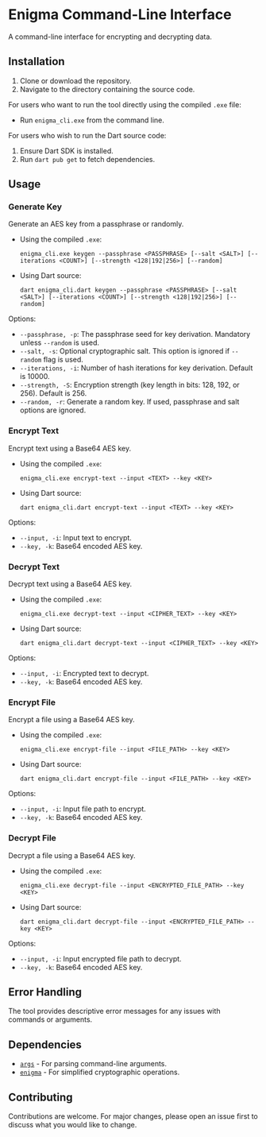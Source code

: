 # Enigma Command-Line Interface

A command-line interface for encrypting and decrypting data.

## Installation

1. Clone or download the repository.
2. Navigate to the directory containing the source code.

For users who want to run the tool directly using the compiled `.exe` file:

- Run `enigma_cli.exe` from the command line.

For users who wish to run the Dart source code:

1. Ensure Dart SDK is installed.
2. Run `dart pub get` to fetch dependencies.

## Usage

### Generate Key

Generate an AES key from a passphrase or randomly.

- Using the compiled `.exe`:
  ```
  enigma_cli.exe keygen --passphrase <PASSPHRASE> [--salt <SALT>] [--iterations <COUNT>] [--strength <128|192|256>] [--random]
  ```

- Using Dart source:
  ```
  dart enigma_cli.dart keygen --passphrase <PASSPHRASE> [--salt <SALT>] [--iterations <COUNT>] [--strength <128|192|256>] [--random]
  ```

Options:
- `--passphrase, -p`: The passphrase seed for key derivation. Mandatory unless `--random` is used.
- `--salt, -s`: Optional cryptographic salt. This option is ignored if `--random` flag is used.
- `--iterations, -i`: Number of hash iterations for key derivation. Default is 10000.
- `--strength, -S`: Encryption strength (key length in bits: 128, 192, or 256). Default is 256.
- `--random, -r`: Generate a random key. If used, passphrase and salt options are ignored.

### Encrypt Text

Encrypt text using a Base64 AES key.

- Using the compiled `.exe`:
  ```
  enigma_cli.exe encrypt-text --input <TEXT> --key <KEY>
  ```

- Using Dart source:
  ```
  dart enigma_cli.dart encrypt-text --input <TEXT> --key <KEY>
  ```

Options:
- `--input, -i`: Input text to encrypt.
- `--key, -k`: Base64 encoded AES key.

### Decrypt Text

Decrypt text using a Base64 AES key.

- Using the compiled `.exe`:
  ```
  enigma_cli.exe decrypt-text --input <CIPHER_TEXT> --key <KEY>
  ```

- Using Dart source:
  ```
  dart enigma_cli.dart decrypt-text --input <CIPHER_TEXT> --key <KEY>
  ```

Options:
- `--input, -i`: Encrypted text to decrypt.
- `--key, -k`: Base64 encoded AES key.

### Encrypt File

Encrypt a file using a Base64 AES key.

- Using the compiled `.exe`:
  ```
  enigma_cli.exe encrypt-file --input <FILE_PATH> --key <KEY>
  ```

- Using Dart source:
  ```
  dart enigma_cli.dart encrypt-file --input <FILE_PATH> --key <KEY>
  ```

Options:
- `--input, -i`: Input file path to encrypt.
- `--key, -k`: Base64 encoded AES key.

### Decrypt File

Decrypt a file using a Base64 AES key.

- Using the compiled `.exe`:
  ```
  enigma_cli.exe decrypt-file --input <ENCRYPTED_FILE_PATH> --key <KEY>
  ```

- Using Dart source:
  ```
  dart enigma_cli.dart decrypt-file --input <ENCRYPTED_FILE_PATH> --key <KEY>
  ```

Options:
- `--input, -i`: Input encrypted file path to decrypt.
- `--key, -k`: Base64 encoded AES key.

## Error Handling

The tool provides descriptive error messages for any issues with commands or arguments.

## Dependencies

- [`args`](https://pub.dev/packages/args) - For parsing command-line arguments.
- [`enigma`](https://github.com/carlosmakin/enigma.git) - For simplified cryptographic operations.

## Contributing

Contributions are welcome. For major changes, please open an issue first to discuss what you would like to change.
